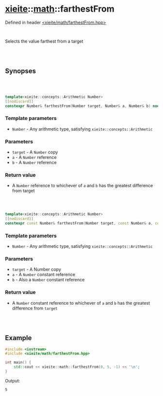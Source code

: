 # [xieite](../xieite.md)::[math](../math.md)::farthestFrom
Defined in header [<xieite/math/farthestFrom.hpp>](../../include/xieite/math/farthestFrom.hpp)

<br/>

Selects the value farthest from a target

<br/><br/>

## Synopses

<br/><br/>

```cpp
template<xieite::concepts::Arithmetic Number>
[[nodiscard]]
constexpr Number& farthestFrom(Number target, Number& a, Number& b) noexcept;
```
### Template parameters
- `Number` - Any arithmetic type, satisfying `xieite::concepts::Arithmetic`
### Parameters
- `target` - A `Number` copy
- `a` - A `Number` reference
- `b` - A `Number` reference
### Return value
- A `Number` reference to whichever of `a` and `b` has the greatest difference from target

<br/><br/>

```cpp
template<xieite::concepts::Arithmetic Number>
[[nodiscard]]
constexpr const Number& farthestFrom(Number target, const Number& a, const Number& b) noexcept;
```
### Template parameters
- `Number` - Any arithmetic type, satisfying `xieite::concepts::Arithmetic`
### Parameters
- `target` - A Number copy
- `a` - A `Number` constant reference
- `b` - Also a `Number` constant reference
### Return value
- A `Number` constant reference to whichever of `a` and `b` has the greatest difference from `target`

<br/><br/>

## Example
```cpp
#include <iostream>
#include <xieite/math/farthestFrom.hpp>

int main() {
	std::cout << xieite::math::farthestFrom(0, 5, -1) << '\n';
}
```
Output:
```
5
```
